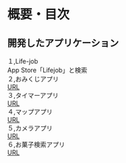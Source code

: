 # 概要・目次
## 開発したアプリケーション
１,Life-job<br>
App Store「Lifejob」と検索<br>
２,おみくじアプリ<br>
[URL](https://github.com/Aso2001154/Development_collection/tree/main/iOS_Development_collection/Omikuji)<br>
３,タイマーアプリ<br>
[URL](https://github.com/Aso2001154/Development_collection/tree/main/iOS_Development_collection/MyTimer)<br>
４,マップアプリ<br>
[URL](https://github.com/Aso2001154/Development_collection/tree/main/iOS_Development_collection/MyMap)<br>
５,カメラアプリ<br>
[URL](https://github.com/Aso2001154/Development_collection/tree/main/iOS_Development_collection/MyCamera)<br>
６,お菓子検索アプリ<br>
[URL](https://github.com/Aso2001154/Development_collection/tree/main/iOS_Development_collection/MyOkashi)<br>
